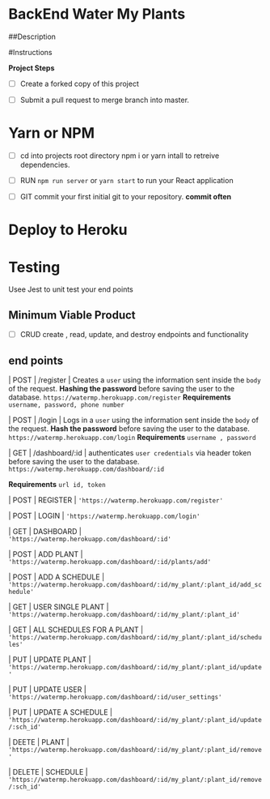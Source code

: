 # BackEnd Water My Plants





##Description


#Instructions

**Project Steps**

- [ ] Create a forked copy of this project

- [ ] Submit a pull request to merge <firstName-lastName> branch into master.

# Yarn or NPM

- [ ] cd into projects root directory npm i or yarn intall to retreive  dependencies.

- [ ] RUN `npm run server` or `yarn start` to run your React application


- [ ] GIT commit your first initial git to your repository. **commit often**


# Deploy to Heroku


# Testing
Usee Jest to unit test your end points



## Minimum Viable Product
- [ ] CRUD create , read, update, and destroy endpoints and functionality

## end points
| POST   | /register | Creates a `user` using the information sent inside the `body` of the request. **Hashing the password** before saving the user to the database.
`https://watermp.herokuapp.com/register`
**Requirements** `username, password, phone number`


| POST   | /login | Logs in  a `user` using the information sent inside the `body` of the request. **Hash the password** before saving the user to the database.
`https://watermp.herokuapp.com/login`
**Requirements** `username , password`

| GET   | /dashboard/:id | authenticates  `user credentials` via header token before saving the user to the database.
`https://watermp.herokuapp.com/dashboard/:id`

**Requirements** `url id, token`


| POST | REGISTER | 
```'https://watermp.herokuapp.com/register'```


| POST | LOGIN | 
```'https://watermp.herokuapp.com/login'```



| GET | DASHBOARD |  
```'https://watermp.herokuapp.com/dashboard/:id'```


| POST | ADD PLANT |  
```'https://watermp.herokuapp.com/dashboard/:id/plants/add'```


| POST | ADD A SCHEDULE |  
```'https://watermp.herokuapp.com/dashboard/:id/my_plant/:plant_id/add_schedule'```

| GET | USER SINGLE PLANT | 
```'https://watermp.herokuapp.com/dashboard/:id/my_plant/:plant_id'```


| GET | ALL SCHEDULES FOR A PLANT |  
```'https://watermp.herokuapp.com/dashboard/:id/my_plant/:plant_id/schedules'```

| PUT | UPDATE PLANT |   
```'https://watermp.herokuapp.com/dashboard/:id/my_plant/:plant_id/update'```

| PUT | UPDATE USER |  
```'https://watermp.herokuapp.com/dashboard/:id/user_settings'```

| PUT | UPDATE A SCHEDULE | 
```'https://watermp.herokuapp.com/dashboard/:id/my_plant/:plant_id/update/:sch_id'```

| DEETE | PLANT | 
```'https://watermp.herokuapp.com/dashboard/:id/my_plant/:plant_id/remove'```


| DELETE | SCHEDULE |   
```'https://watermp.herokuapp.com/dashboard/:id/my_plant/:plant_id/remove/:sch_id'```